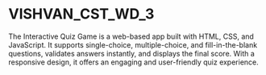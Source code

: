 # VISHVAN_CST_WD_3
The Interactive Quiz Game is a web-based app built with HTML, CSS, and JavaScript. It supports single-choice, multiple-choice, and fill-in-the-blank questions, validates answers instantly, and displays the final score. With a responsive design, it offers an engaging and user-friendly quiz experience.
